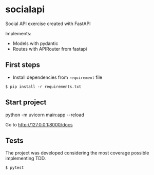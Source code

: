 # socialapi
Social API exercise  created with FastAPI

Implements: 
- Models with pydantic
- Routes with APIRouter from fastapi

## First steps
- Install dependencies from `requirement` file


```console
$ pip install -r requirements.txt
```

## Start project
python -m uvicorn main:app --reload 

Go to http://127.0.0.1:8000/docs


## Tests
The project was developed considering the most coverage possible implementing TDD.
```
$ pytest
```



